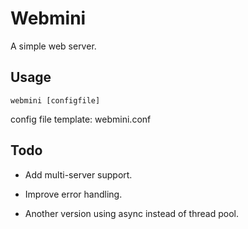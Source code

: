 # Webmini

A simple web server.

## Usage

```
webmini [configfile]  
```

config file template: webmini.conf

## Todo

- Add multi-server support.

- Improve error handling.

- Another version using async instead of thread pool.

